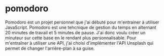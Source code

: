 # pomodoro
Pomodoro est un projet personnel que j'ai débuté pour m'entrainer à utiliser JavaScript. Pomodoro est une tehcnique de gestion du temps en alternant 20 minutes de travail et 5 minutes de pause. J'ai donc voulu créer un minuteur sur cette base en le rendant plus personnalisable. Pour m'entraîner à utiliser une API, j'ai choisi d'implémenter l'API Unsplash qui permet de changer l'arrière-plan à sa guise.
